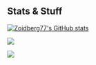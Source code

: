 ## Stats & Stuff

[![Zoidberg77's GitHub stats](https://github-readme-stats.vercel.app/api?username=zoidberg77&show_icons=true&theme=dark)](https://github.com/zoidberg77/github-readme-stats)


![](https://komarev.com/ghpvc/?username=zoidberg77&color=green)

![](https://hit.yhype.me/github/profile?account_id=17435476)
